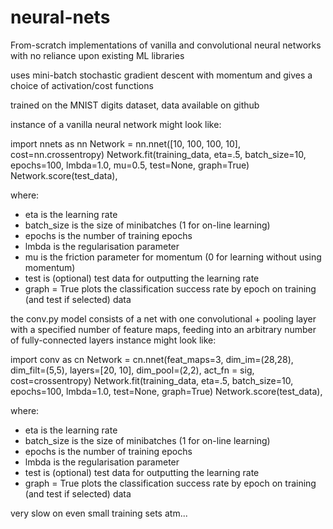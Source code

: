 # neural-nets

From-scratch implementations of vanilla and convolutional neural networks with no reliance upon existing ML libraries

uses mini-batch stochastic gradient descent with momentum and gives a choice of activation/cost functions

trained on the MNIST digits dataset, data available on github

instance of a vanilla neural network might look like:

import nnets as nn
Network = nn.nnet([10, 100, 100, 10], cost=nn.crossentropy)
Network.fit(training_data, eta=.5, batch_size=10, epochs=100, lmbda=1.0, mu=0.5, test=None, graph=True)
Network.score(test_data),

where:
- eta is the learning rate
- batch_size is the size of minibatches (1 for on-line learning)
- epochs is the number of training epochs
- lmbda is the regularisation parameter
- mu is the friction parameter for momentum (0 for learning without using momentum)
- test is (optional) test data for outputting the learning rate
- graph = True plots the classification success rate by epoch on training (and test if selected) data

the conv.py model consists of a net with one convolutional + pooling layer with a specified number of feature maps, feeding into an arbitrary number of fully-connected layers 
instance might look like:

import conv as cn
Network = cn.nnet(feat_maps=3, dim_im=(28,28), dim_filt=(5,5), layers=[20, 10], dim_pool=(2,2), act_fn = sig, cost=crossentropy)
Network.fit(training_data, eta=.5, batch_size=10, epochs=100, lmbda=1.0, test=None, graph=True)
Network.score(test_data),

where:
- eta is the learning rate
- batch_size is the size of minibatches (1 for on-line learning)
- epochs is the number of training epochs
- lmbda is the regularisation parameter
- test is (optional) test data for outputting the learning rate
- graph = True plots the classification success rate by epoch on training (and test if selected) data

very slow on even small training sets atm...
